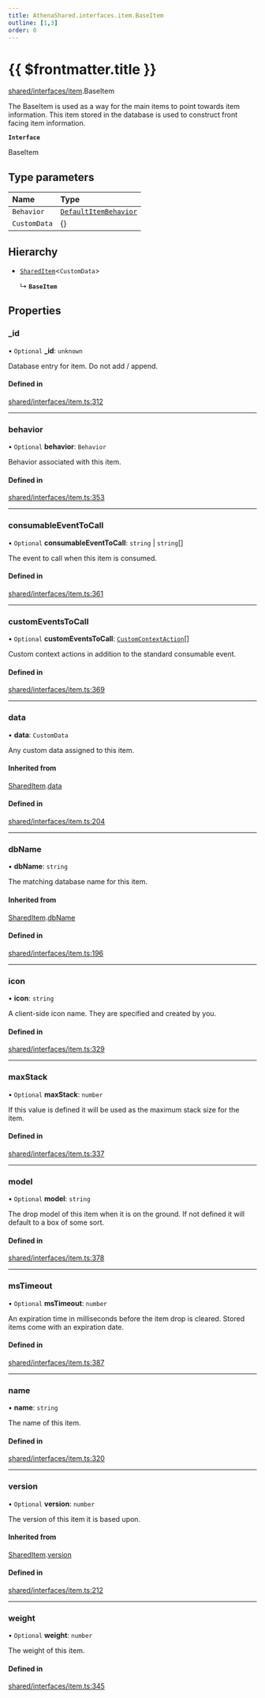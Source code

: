 ```yaml
---
title: AthenaShared.interfaces.item.BaseItem
outline: [1,3]
order: 0
---
```


# {{ $frontmatter.title }}


[shared/interfaces/item](../modules/shared_interfaces_item.md).BaseItem

The BaseItem is used as a way for the main items to point towards item information.
This item stored in the database is used to construct front facing item information.

**`Interface`**

BaseItem

## Type parameters

| Name | Type |
| :------ | :------ |
| `Behavior` | [`DefaultItemBehavior`](shared_interfaces_item_DefaultItemBehavior.md) |
| `CustomData` | {} |

## Hierarchy

- [`SharedItem`](shared_interfaces_item_SharedItem.md)<`CustomData`\>

  ↳ **`BaseItem`**

## Properties

### \_id

• `Optional` **\_id**: `unknown`

Database entry for item. Do not add / append.

#### Defined in

[shared/interfaces/item.ts:312](https://github.com/Stuyk/altv-athena/blob/068488b/src/core/shared/interfaces/item.ts#L312)

___

### behavior

• `Optional` **behavior**: `Behavior`

Behavior associated with this item.

#### Defined in

[shared/interfaces/item.ts:353](https://github.com/Stuyk/altv-athena/blob/068488b/src/core/shared/interfaces/item.ts#L353)

___

### consumableEventToCall

• `Optional` **consumableEventToCall**: `string` \| `string`[]

The event to call when this item is consumed.

#### Defined in

[shared/interfaces/item.ts:361](https://github.com/Stuyk/altv-athena/blob/068488b/src/core/shared/interfaces/item.ts#L361)

___

### customEventsToCall

• `Optional` **customEventsToCall**: [`CustomContextAction`](shared_interfaces_item_CustomContextAction.md)[]

Custom context actions in addition to the standard consumable event.

#### Defined in

[shared/interfaces/item.ts:369](https://github.com/Stuyk/altv-athena/blob/068488b/src/core/shared/interfaces/item.ts#L369)

___

### data

• **data**: `CustomData`

Any custom data assigned to this item.

#### Inherited from

[SharedItem](shared_interfaces_item_SharedItem.md).[data](shared_interfaces_item_SharedItem.md#data)

#### Defined in

[shared/interfaces/item.ts:204](https://github.com/Stuyk/altv-athena/blob/068488b/src/core/shared/interfaces/item.ts#L204)

___

### dbName

• **dbName**: `string`

The matching database name for this item.

#### Inherited from

[SharedItem](shared_interfaces_item_SharedItem.md).[dbName](shared_interfaces_item_SharedItem.md#dbName)

#### Defined in

[shared/interfaces/item.ts:196](https://github.com/Stuyk/altv-athena/blob/068488b/src/core/shared/interfaces/item.ts#L196)

___

### icon

• **icon**: `string`

A client-side icon name.
They are specified and created by you.

#### Defined in

[shared/interfaces/item.ts:329](https://github.com/Stuyk/altv-athena/blob/068488b/src/core/shared/interfaces/item.ts#L329)

___

### maxStack

• `Optional` **maxStack**: `number`

If this value is defined it will be used as the maximum stack size for the item.

#### Defined in

[shared/interfaces/item.ts:337](https://github.com/Stuyk/altv-athena/blob/068488b/src/core/shared/interfaces/item.ts#L337)

___

### model

• `Optional` **model**: `string`

The drop model of this item when it is on the ground.
If not defined it will default to a box of some sort.

#### Defined in

[shared/interfaces/item.ts:378](https://github.com/Stuyk/altv-athena/blob/068488b/src/core/shared/interfaces/item.ts#L378)

___

### msTimeout

• `Optional` **msTimeout**: `number`

An expiration time in milliseconds before the item drop is cleared.
Stored items come with an expiration date.

#### Defined in

[shared/interfaces/item.ts:387](https://github.com/Stuyk/altv-athena/blob/068488b/src/core/shared/interfaces/item.ts#L387)

___

### name

• **name**: `string`

The name of this item.

#### Defined in

[shared/interfaces/item.ts:320](https://github.com/Stuyk/altv-athena/blob/068488b/src/core/shared/interfaces/item.ts#L320)

___

### version

• `Optional` **version**: `number`

The version of this item it is based upon.

#### Inherited from

[SharedItem](shared_interfaces_item_SharedItem.md).[version](shared_interfaces_item_SharedItem.md#version)

#### Defined in

[shared/interfaces/item.ts:212](https://github.com/Stuyk/altv-athena/blob/068488b/src/core/shared/interfaces/item.ts#L212)

___

### weight

• `Optional` **weight**: `number`

The weight of this item.

#### Defined in

[shared/interfaces/item.ts:345](https://github.com/Stuyk/altv-athena/blob/068488b/src/core/shared/interfaces/item.ts#L345)
